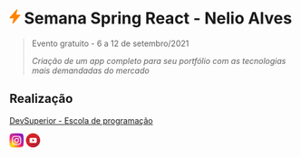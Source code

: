 # ![DevSuperior logo](https://raw.githubusercontent.com/devsuperior/bds-assets/main/ds/devsuperior-logo-small.png) Semana Spring React - Nelio Alves
> Evento gratuito - 6 a 12 de setembro/2021
> 
>  *Criação de um app completo para seu portfólio com as tecnologias mais demandadas do mercado*

## Realização
[DevSuperior - Escola de programação](https://devsuperior.com.br)

[![DevSuperior no Instagram](https://raw.githubusercontent.com/devsuperior/bds-assets/main/ds/ig-icon.png)](https://instagram.com/devsuperior.ig)
[![DevSuperior no Youtube](https://raw.githubusercontent.com/devsuperior/bds-assets/main/ds/yt-icon.png)](https://youtube.com/devsuperior)
